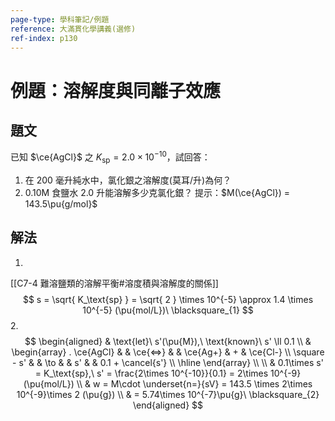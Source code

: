 ```yaml
---
page-type: 學科筆記/例題
reference: 大滿貫化學講義(選修)
ref-index: p130
---
```

# 例題：溶解度與同離子效應
## 題文
已知 $\ce{AgCl}$ 之 $K_\text{sp} = 2.0\times 10^{-10}$，試回答：
1. 在 200 毫升純水中，氯化銀之溶解度(莫耳/升)為何？
2. 0.10M 食鹽水 2.0 升能溶解多少克氯化銀？
提示：$M(\ce{AgCl}) = 143.5\pu{g/mol}$

## 解法
1.
[[C7-4 難溶鹽類的溶解平衡#溶度積與溶解度的關係]]
$$
s = \sqrt{ K_\text{sp} } = \sqrt{ 2 } \times 10^{-5} \approx 1.4 \times 10^{-5} (\pu{mol/L})\ \blacksquare_{1}
$$
2.
$$
\begin{aligned}
 & \text{let}\ s'(\pu{M}),\ \text{known}\ s' \ll 0.1 \\
 & \begin{array}
. \ce{AgCl} &  & \ce{<=>}  &  & \ce{Ag+}  & + & \ce{Cl-} \\
\square - s' &  & \to &  & s' &  & 0.1 + \cancel{s'} \\ \hline
\end{array} \\  \\
 & 0.1\times s' = K_\text{sp},\ s' = \frac{2\times 10^{-10}}{0.1} = 2\times 10^{-9}(\pu{mol/L}) \\
 & w = M\cdot \underset{n=}{sV} = 143.5 \times 2\times 10^{-9}\times 2 (\pu{g}) \\
 & = 5.74\times 10^{-7}\pu{g}\ \blacksquare_{2}
\end{aligned}
$$